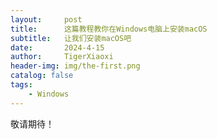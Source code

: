 ```yaml
---
layout:     post
title:      这篇教程教你在Windows电脑上安装macOS
subtitle:   让我们安装macOS吧
date:       2024-4-15
author:     TigerXiaoxi
header-img: img/the-first.png
catalog: false
tags:
    - Windows
---
```



敬请期待！
